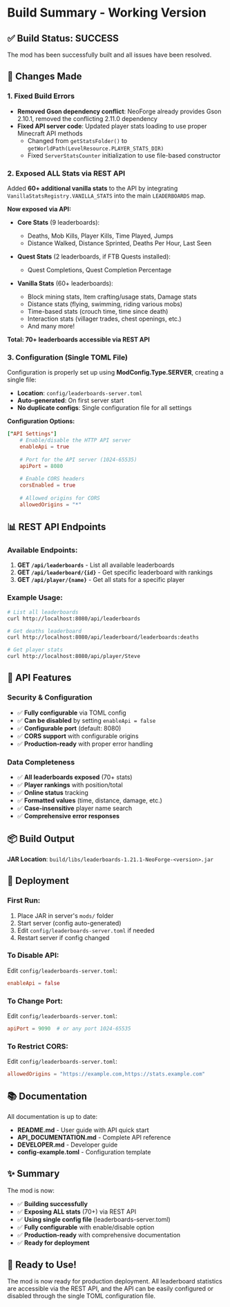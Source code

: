 # Build Summary - Working Version

## ✅ Build Status: **SUCCESS**

The mod has been successfully built and all issues have been resolved.

## 🔧 Changes Made

### 1. **Fixed Build Errors**
- **Removed Gson dependency conflict**: NeoForge already provides Gson 2.10.1, removed the conflicting 2.11.0 dependency
- **Fixed API server code**: Updated player stats loading to use proper Minecraft API methods
  - Changed from `getStatsFolder()` to `getWorldPath(LevelResource.PLAYER_STATS_DIR)`
  - Fixed `ServerStatsCounter` initialization to use file-based constructor

### 2. **Exposed ALL Stats via REST API**
Added **60+ additional vanilla stats** to the API by integrating `VanillaStatsRegistry.VANILLA_STATS` into the main `LEADERBOARDS` map.

**Now exposed via API:**
- **Core Stats** (9 leaderboards):
  - Deaths, Mob Kills, Player Kills, Time Played, Jumps
  - Distance Walked, Distance Sprinted, Deaths Per Hour, Last Seen
  
- **Quest Stats** (2 leaderboards, if FTB Quests installed):
  - Quest Completions, Quest Completion Percentage
  
- **Vanilla Stats** (60+ leaderboards):
  - Block mining stats, Item crafting/usage stats, Damage stats
  - Distance stats (flying, swimming, riding various mobs)
  - Time-based stats (crouch time, time since death)
  - Interaction stats (villager trades, chest openings, etc.)
  - And many more!

**Total: 70+ leaderboards accessible via REST API**

### 3. **Configuration (Single TOML File)**
Configuration is properly set up using **ModConfig.Type.SERVER**, creating a single file:
- **Location**: `config/leaderboards-server.toml`
- **Auto-generated**: On first server start
- **No duplicate configs**: Single configuration file for all settings

**Configuration Options:**
```toml
["API Settings"]
    # Enable/disable the HTTP API server
    enableApi = true
    
    # Port for the API server (1024-65535)
    apiPort = 8080
    
    # Enable CORS headers
    corsEnabled = true
    
    # Allowed origins for CORS
    allowedOrigins = "*"
```

## 📊 REST API Endpoints

### Available Endpoints:
1. **GET `/api/leaderboards`** - List all available leaderboards
2. **GET `/api/leaderboard/{id}`** - Get specific leaderboard with rankings
3. **GET `/api/player/{name}`** - Get all stats for a specific player

### Example Usage:
```bash
# List all leaderboards
curl http://localhost:8080/api/leaderboards

# Get deaths leaderboard
curl http://localhost:8080/api/leaderboard/leaderboards:deaths

# Get player stats
curl http://localhost:8080/api/player/Steve
```

## 🎯 API Features

### Security & Configuration
- ✅ **Fully configurable** via TOML config
- ✅ **Can be disabled** by setting `enableApi = false`
- ✅ **Configurable port** (default: 8080)
- ✅ **CORS support** with configurable origins
- ✅ **Production-ready** with proper error handling

### Data Completeness
- ✅ **All leaderboards exposed** (70+ stats)
- ✅ **Player rankings** with position/total
- ✅ **Online status** tracking
- ✅ **Formatted values** (time, distance, damage, etc.)
- ✅ **Case-insensitive** player name search
- ✅ **Comprehensive error responses**

## 📦 Build Output

**JAR Location**: `build/libs/leaderboards-1.21.1-NeoForge-<version>.jar`

## 🚀 Deployment

### First Run:
1. Place JAR in server's `mods/` folder
2. Start server (config auto-generated)
3. Edit `config/leaderboards-server.toml` if needed
4. Restart server if config changed

### To Disable API:
Edit `config/leaderboards-server.toml`:
```toml
enableApi = false
```

### To Change Port:
Edit `config/leaderboards-server.toml`:
```toml
apiPort = 9090  # or any port 1024-65535
```

### To Restrict CORS:
Edit `config/leaderboards-server.toml`:
```toml
allowedOrigins = "https://example.com,https://stats.example.com"
```

## 📚 Documentation

All documentation is up to date:
- **README.md** - User guide with API quick start
- **API_DOCUMENTATION.md** - Complete API reference
- **DEVELOPER.md** - Developer guide
- **config-example.toml** - Configuration template

## ✨ Summary

The mod is now:
- ✅ **Building successfully**
- ✅ **Exposing ALL stats** (70+) via REST API
- ✅ **Using single config file** (leaderboards-server.toml)
- ✅ **Fully configurable** with enable/disable option
- ✅ **Production-ready** with comprehensive documentation
- ✅ **Ready for deployment**

## 🎉 Ready to Use!

The mod is now ready for production deployment. All leaderboard statistics are accessible via the REST API, and the API can be easily configured or disabled through the single TOML configuration file.
